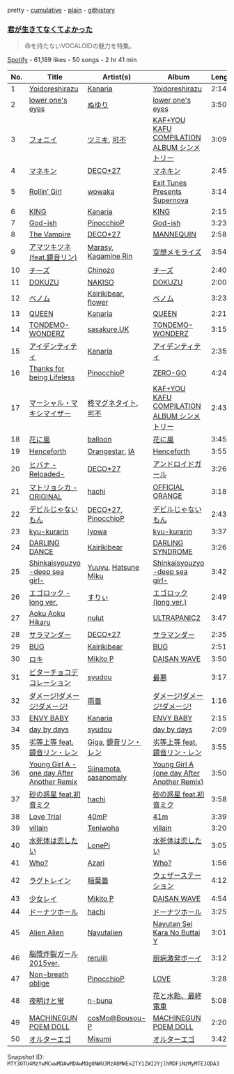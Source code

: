 pretty - [cumulative](/playlists/cumulative/37i9dQZF1DX4OQqDGyEiDU.md) - [plain](/playlists/plain/37i9dQZF1DX4OQqDGyEiDU) - [githistory](https://github.githistory.xyz/mackorone/spotify-playlist-archive/blob/main/playlists/plain/37i9dQZF1DX4OQqDGyEiDU)

### [君が生きてなくてよかった](https://open.spotify.com/playlist/37i9dQZF1DX4OQqDGyEiDU)

> 命を持たないVOCALOIDの魅力を特集。

[Spotify](https://open.spotify.com/user/spotify) - 61,189 likes - 50 songs - 2 hr 41 min

| No. | Title | Artist(s) | Album | Length |
|---|---|---|---|---|
| 1 | [Yoidoreshirazu](https://open.spotify.com/track/26zbAdTJC4vqqpGwSzvh8Q) | [Kanaria](https://open.spotify.com/artist/1k5LyiTCRzPjORzcgHqJxF) | [Yoidoreshirazu](https://open.spotify.com/album/32sf8CyAb7MtRbVTDJrWQA) | 2:14 |
| 2 | [lower one's eyes](https://open.spotify.com/track/3P8sZzCeWXnBieW9XxE02Y) | [ぬゆり](https://open.spotify.com/artist/3ZIOAB6YRggYj0LIG6JLXx) | [lower one's eyes](https://open.spotify.com/album/0NEXeWlwwR6b4zfHF4bvgk) | 3:50 |
| 3 | [フォニイ](https://open.spotify.com/track/5pBIavXhjzTi0u7pkOK71N) | [ツミキ](https://open.spotify.com/artist/7ctyyNnO9O2dDD8bHjkCAh), [可不](https://open.spotify.com/artist/3VxmIoSoAMfL0xAAQ7jHqE) | [KAF+YOU KAFU COMPILATION ALBUM シンメトリー](https://open.spotify.com/album/7lskLrUOlkfbFpQBzQDPkv) | 3:09 |
| 4 | [マネキン](https://open.spotify.com/track/3BcWb0msot5CtVT8bSTSYJ) | [DECO\*27](https://open.spotify.com/artist/7kZTWx6cRLc0TSRPq1XBMP) | [マネキン](https://open.spotify.com/album/2GpY4iShppsPlDxsTL2Apz) | 2:45 |
| 5 | [Rollin’ Girl](https://open.spotify.com/track/5VJPBUVqxzLWmzzlJZy4r2) | [wowaka](https://open.spotify.com/artist/65MYE6R7PCyVAhHrQploNT) | [Exit Tunes Presents Supernova](https://open.spotify.com/album/1iWiHH4pOLxDCDTN2AJ70X) | 3:14 |
| 6 | [KING](https://open.spotify.com/track/5vCNAauCaecW0tT2mZDLG9) | [Kanaria](https://open.spotify.com/artist/1k5LyiTCRzPjORzcgHqJxF) | [KING](https://open.spotify.com/album/5caSwBLTwvq0mk7cQwtf2O) | 2:15 |
| 7 | [God\-ish](https://open.spotify.com/track/206UWNKXURTnN4zf9vmXUV) | [PinocchioP](https://open.spotify.com/artist/3b7jPCedJ2VH4l4rcOTvNC) | [God\-ish](https://open.spotify.com/album/5MEXGTej0dxa5MbXZCJJyk) | 3:23 |
| 8 | [The Vampire](https://open.spotify.com/track/2d49lHO5ybKcYAcuJh2hT2) | [DECO\*27](https://open.spotify.com/artist/7kZTWx6cRLc0TSRPq1XBMP) | [MANNEQUIN](https://open.spotify.com/album/3qFF8RZSnHGf6q6jOcCXy5) | 2:58 |
| 9 | [アマツキツネ \(feat.鏡音リン\)](https://open.spotify.com/track/3izZHDVwlnwjdoWhs1KrMM) | [Marasy](https://open.spotify.com/artist/3Y2hPbg4GHOheV4Hc9lpXV), [Kagamine Rin](https://open.spotify.com/artist/7wZ6E8iVwjGYRGwSfkIAjP) | [空想メモライズ](https://open.spotify.com/album/6dnlAEI38OgEft5ukc6crm) | 3:54 |
| 10 | [チーズ](https://open.spotify.com/track/3bjyPSQqaxldKhMQuJ3U5v) | [Chinozo](https://open.spotify.com/artist/205dGSmCjnFA0Mjptshdsx) | [チーズ](https://open.spotify.com/album/0JQrvuksIwuucJWdGGgOtX) | 2:40 |
| 11 | [DOKUZU](https://open.spotify.com/track/7G19YO3m77NNF8wlDkRmi0) | [NAKISO](https://open.spotify.com/artist/7e0etbPYy2kovCgnbT1g2Y) | [DOKUZU](https://open.spotify.com/album/4BBVbKO8I1m5rXIMd0QUb7) | 2:00 |
| 12 | [ベノム](https://open.spotify.com/track/2llI6h2T2O5KZfn1OhJQAA) | [Kairikibear](https://open.spotify.com/artist/6PpaQ5s7sGyfCCL6l3yptE), [flower](https://open.spotify.com/artist/462dBSebAL2oxtCpwgMOBY) | [ベノム](https://open.spotify.com/album/4Sqv1ZQTQLa34sqLaB6o2v) | 3:23 |
| 13 | [QUEEN](https://open.spotify.com/track/32zpHDchUY83w80C8mMtOs) | [Kanaria](https://open.spotify.com/artist/1k5LyiTCRzPjORzcgHqJxF) | [QUEEN](https://open.spotify.com/album/4abbUX3gfMhHSN0gDrchyc) | 2:21 |
| 14 | [TONDEMO\-WONDERZ](https://open.spotify.com/track/4hrhv3LGlhO0qK21zWeHgW) | [sasakure.UK](https://open.spotify.com/artist/6nqR1MdjPNXu5KSdeqJBI1) | [TONDEMO\-WONDERZ](https://open.spotify.com/album/0E3hZEBiEMetjMHCo93BKk) | 3:15 |
| 15 | [アイデンティティ](https://open.spotify.com/track/4X3L6G6KDs0jBKvfTkmKmi) | [Kanaria](https://open.spotify.com/artist/1k5LyiTCRzPjORzcgHqJxF) | [アイデンティティ](https://open.spotify.com/album/5bN9ddnWBszIifz4XhLlKj) | 2:35 |
| 16 | [Thanks for being Lifeless](https://open.spotify.com/track/051mZnDf307e5y9oflIUiC) | [PinocchioP](https://open.spotify.com/artist/3b7jPCedJ2VH4l4rcOTvNC) | [ZERO\-GO](https://open.spotify.com/album/0oaOHz6VowcZp1FUAwqDiD) | 4:24 |
| 17 | [マーシャル・マキシマイザー](https://open.spotify.com/track/00ydUpbxn87fyKSK5A6Du8) | [柊マグネタイト](https://open.spotify.com/artist/4kmKTxjchPXGEcnpiW8iTx), [可不](https://open.spotify.com/artist/3VxmIoSoAMfL0xAAQ7jHqE) | [KAF+YOU KAFU COMPILATION ALBUM シンメトリー](https://open.spotify.com/album/7lskLrUOlkfbFpQBzQDPkv) | 2:43 |
| 18 | [花に風](https://open.spotify.com/track/3SOSqAmO4m7rzC2zbnqwU6) | [balloon](https://open.spotify.com/artist/49sPDY14qlYMAdi6WDsvva) | [花に風](https://open.spotify.com/album/6CX95AR2aAuJbByiQycxGA) | 3:45 |
| 19 | [Henceforth](https://open.spotify.com/track/57ogQzcfCwQW1YoBdfz4Wa) | [Orangestar](https://open.spotify.com/artist/420aixNZr4paRQmuRXz3DS), [IA](https://open.spotify.com/artist/1oz1HYOyJhjshPi5Nvs3MX) | [Henceforth](https://open.spotify.com/album/2RqPD5PUvE0buIQ74wpmFV) | 3:55 |
| 20 | [ヒバナ \-Reloaded\-](https://open.spotify.com/track/3g2jMbl3XTP0k0cYb5rN6p) | [DECO\*27](https://open.spotify.com/artist/7kZTWx6cRLc0TSRPq1XBMP) | [アンドロイドガール](https://open.spotify.com/album/6TPhM7fNV68heKndka6F0Q) | 3:26 |
| 21 | [マトリョシカ \- ORIGINAL](https://open.spotify.com/track/74A5fPLR86U9XWYostkXwS) | [hachi](https://open.spotify.com/artist/6ptdMFoqgQZRoccAYK9Opd) | [OFFICIAL ORANGE](https://open.spotify.com/album/3LCFnbLjqO5qTbX23ZXaPI) | 3:18 |
| 22 | [デビルじゃないもん](https://open.spotify.com/track/294o7PTrqj9VySUIHaJmXw) | [DECO\*27](https://open.spotify.com/artist/7kZTWx6cRLc0TSRPq1XBMP), [PinocchioP](https://open.spotify.com/artist/3b7jPCedJ2VH4l4rcOTvNC) | [デビルじゃないもん](https://open.spotify.com/album/7cjQMQzxrWDpa1htz8tLPw) | 2:43 |
| 23 | [kyu\-kurarin](https://open.spotify.com/track/72wehM3q2RVZb4XLmAkyTr) | [Iyowa](https://open.spotify.com/artist/0gox2jF74UUFl8bDQYyTFr) | [kyu\-kurarin](https://open.spotify.com/album/4f5TDdboXv76t95A48thSs) | 3:37 |
| 24 | [DARLING DANCE](https://open.spotify.com/track/32cvZTXsJi4EzkvVDMH4Ij) | [Kairikibear](https://open.spotify.com/artist/6PpaQ5s7sGyfCCL6l3yptE) | [DARLING SYNDROME](https://open.spotify.com/album/3fUCHpaeNuP6psWjFsDgZ9) | 3:26 |
| 25 | [Shinkaisyouzyo \-deep sea girl\-](https://open.spotify.com/track/3lVvyDll0zmUqtMncLuCKP) | [Yuuyu](https://open.spotify.com/artist/7xXRpHxkFojVbSeuplmFfi), [Hatsune Miku](https://open.spotify.com/artist/6pNgnvzBa6Bthsv8SrZJYl) | [Shinkaisyouzyo \-deep sea girl\-](https://open.spotify.com/album/5POzDYJhk6PobXLRbXGglJ) | 3:42 |
| 26 | [エゴロック \- long ver.](https://open.spotify.com/track/2FRMwFXODegegRrfLAeVwx) | [すりぃ](https://open.spotify.com/artist/29XdcKZcwr9ikcmxud5UEa) | [エゴロック \(long ver.\)](https://open.spotify.com/album/3jFaq0Sz9TBllBvn8Mu8GQ) | 2:49 |
| 27 | [Aoku Aoku Hikaru](https://open.spotify.com/track/1W6l1pZR06xDwWi2nhb5YJ) | [nulut](https://open.spotify.com/artist/1NWep4Y5u3meUn7TcsHVm9) | [ULTRAPANIC2](https://open.spotify.com/album/1zg4XTpXBFeAltnyQPSDbV) | 3:47 |
| 28 | [サラマンダー](https://open.spotify.com/track/64LMCa7fkdfHYLtCm0kGTR) | [DECO\*27](https://open.spotify.com/artist/7kZTWx6cRLc0TSRPq1XBMP) | [サラマンダー](https://open.spotify.com/album/11pU0vz7peTM1JdMZvSg9t) | 2:35 |
| 29 | [BUG](https://open.spotify.com/track/1fqfev7K0mfX7e1W64pDvA) | [Kairikibear](https://open.spotify.com/artist/6PpaQ5s7sGyfCCL6l3yptE) | [BUG](https://open.spotify.com/album/04BZd03CZ9HuiiZBWDcp1J) | 2:51 |
| 30 | [ロキ](https://open.spotify.com/track/5WCK18MbTKuOcmLsOXMaHd) | [Mikito P](https://open.spotify.com/artist/0iu8aSfeRUY5aUTLpEDo52) | [DAISAN WAVE](https://open.spotify.com/album/1s65jj1INBw5EMo5pimB6i) | 3:50 |
| 31 | [ビターチョコデコレーション](https://open.spotify.com/track/6JFD96zWsIdGPqLOTVE1uU) | [syudou](https://open.spotify.com/artist/43XkWaoCS0wKjuMJrWFgoa) | [最悪](https://open.spotify.com/album/0FxgZJNSWavuZIPVL90DEW) | 3:17 |
| 32 | [ダメージ!ダメージ!ダメージ!](https://open.spotify.com/track/7lYWkuKy5wbrMX1p6pq6RW) | [雨曇](https://open.spotify.com/artist/040kifXngKOCmBJC2ZRffX) | [ダメージ!ダメージ!ダメージ!](https://open.spotify.com/album/7LGHG815QRONhUpzP06Jyk) | 1:16 |
| 33 | [ENVY BABY](https://open.spotify.com/track/7rPKtXBW35rSQH1i6QAvyk) | [Kanaria](https://open.spotify.com/artist/1k5LyiTCRzPjORzcgHqJxF) | [ENVY BABY](https://open.spotify.com/album/0rp0Htb5EVN4G9boRMNPk4) | 2:15 |
| 34 | [day by days](https://open.spotify.com/track/6SRkWroP8AXI5bqNfmI6Mn) | [syudou](https://open.spotify.com/artist/43XkWaoCS0wKjuMJrWFgoa) | [day by days](https://open.spotify.com/album/7Ir2ssbW6ov5OxbiQNcksm) | 2:09 |
| 35 | [劣等上等 feat\. 鏡音リン・レン](https://open.spotify.com/track/367IrkRR4wk5WtSL41rONn) | [Giga](https://open.spotify.com/artist/73agKiU7x2AtIEH2IAK2iS), [鏡音リン・レン](https://open.spotify.com/artist/46cTNwyKdzoPIoEgLa8XS1) | [劣等上等 feat\. 鏡音リン・レン](https://open.spotify.com/album/5zeEMdy7T7nNZ5iu866WP0) | 3:55 |
| 36 | [Young Girl A \- one day After Another Remix](https://open.spotify.com/track/3rzVcHw0hwVgDEq5udhUJS) | [Siinamota](https://open.spotify.com/artist/4qfQTMwNNuBKJ4rF9Lo4bD), [sasanomaly](https://open.spotify.com/artist/09KNMqVn02ntZA70RA1xyZ) | [Young Girl A \(one day After Another Remix\)](https://open.spotify.com/album/1olPBlVuFykQpy25lUxxOm) | 3:50 |
| 37 | [砂の惑星 feat.初音ミク](https://open.spotify.com/track/2RBQ84niVRC6bBdhe7lc9F) | [hachi](https://open.spotify.com/artist/6ptdMFoqgQZRoccAYK9Opd) | [砂の惑星 feat.初音ミク](https://open.spotify.com/album/5fYiHj6u8MZWm2IPgvI0vh) | 3:58 |
| 38 | [Love Trial](https://open.spotify.com/track/7oa18QwhLsV3JfITGDxslD) | [40mP](https://open.spotify.com/artist/69jNq4RZ3PvQJvMeqtdz7O) | [41m](https://open.spotify.com/album/48CT8I4ImScM4TySzxyBUP) | 3:39 |
| 39 | [villain](https://open.spotify.com/track/5KE5i73iG4A7h8OyqyIaZK) | [Teniwoha](https://open.spotify.com/artist/6agSBzJ9kJnlglVc271CLD) | [villain](https://open.spotify.com/album/2pqS8lGfitHmyRukdGRkZ7) | 3:20 |
| 40 | [水死体は恋したい](https://open.spotify.com/track/0t9X7vdypTC2niY0GA9DBW) | [LonePi](https://open.spotify.com/artist/0FtyTvAiyb0IS8qTfGOaxb) | [水死体は恋したい](https://open.spotify.com/album/2K4FoBm3Sx9NBKOF9z0pX7) | 3:05 |
| 41 | [Who?](https://open.spotify.com/track/6K13hIU8J8NSSKMfLWu8sn) | [Azari](https://open.spotify.com/artist/0cevUP0ssLSLm7ict9X2E9) | [Who?](https://open.spotify.com/album/1Q8OHx0Czg42H94rajby9S) | 1:56 |
| 42 | [ラグトレイン](https://open.spotify.com/track/4bdwEiJuBhWIkPKSVjyjiA) | [稲葉曇](https://open.spotify.com/artist/25b7eSZD64Sm8ReHZ1WDc7) | [ウェザーステーション](https://open.spotify.com/album/6jg2tl87TSzWMU6SXYUwsd) | 4:12 |
| 43 | [少女レイ](https://open.spotify.com/track/6bxGVlcX900tLZiZl5mFOR) | [Mikito P](https://open.spotify.com/artist/0iu8aSfeRUY5aUTLpEDo52) | [DAISAN WAVE](https://open.spotify.com/album/1s65jj1INBw5EMo5pimB6i) | 4:54 |
| 44 | [ドーナツホール](https://open.spotify.com/track/6kwLcF9pDovUbmGOtHo4Ml) | [hachi](https://open.spotify.com/artist/6ptdMFoqgQZRoccAYK9Opd) | [ドーナツホール](https://open.spotify.com/album/4jNxD5LWmUuwF72qG8Ekfx) | 3:25 |
| 45 | [Alien Alien](https://open.spotify.com/track/3va7Q99A1EJk8eAZ2DV74v) | [Nayutalien](https://open.spotify.com/artist/0U2Emr9cdZNcbqSoKoWb8c) | [Nayutan Sei Kara No Buttai Y](https://open.spotify.com/album/1TYuswsDlzdBI88xoYgO4P) | 3:01 |
| 46 | [脳漿炸裂ガール 2015ver.](https://open.spotify.com/track/0ASw64KfzSUtChQDfzC906) | [rerulili](https://open.spotify.com/artist/0pe4oh93288gTffEVZWZ1H) | [厨病激発ボーイ](https://open.spotify.com/album/11wsf9YJHLcnpAxUtldSZs) | 3:12 |
| 47 | [Non\-breath oblige](https://open.spotify.com/track/0LsKplOVgboKBm5MpJsX0H) | [PinocchioP](https://open.spotify.com/artist/3b7jPCedJ2VH4l4rcOTvNC) | [LOVE](https://open.spotify.com/album/0KxJlPf1XUcJ2KMzjYQ1EE) | 3:28 |
| 48 | [夜明けと蛍](https://open.spotify.com/track/7zzMTPHYh2ntj2PLQyvrng) | [n\-buna](https://open.spotify.com/artist/5DvySD4yjxyj8NvBWNfImP) | [花と水飴、最終電車](https://open.spotify.com/album/5fgdRwwC6kohkB1WMT8QMR) | 5:08 |
| 49 | [MACHINEGUN POEM DOLL](https://open.spotify.com/track/0xly7rh0DZqVxI8Jmn7sid) | [cosMo@Bousou\-P](https://open.spotify.com/artist/62gTYZkiWxbP1fwqrGXjQ6) | [MACHINEGUN POEM DOLL](https://open.spotify.com/album/5PH0dNztK2UMLj8lLwmLqH) | 2:20 |
| 50 | [オルターエゴ](https://open.spotify.com/track/7kR5u7rrajGzBuCiJjdOyU) | [Misumi](https://open.spotify.com/artist/79WesJjDmCUqObjbE0mNyA) | [オルターエゴ](https://open.spotify.com/album/0gZwTh7C2gc4kTCLDe7JvC) | 3:42 |

Snapshot ID: `MTY3OTU4MzYwMCwwMDAwMDAwMDg0NWU3MzA0MWExZTY1ZWI2YjlhMDFiNzMyMTE3ODA3`
